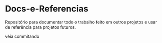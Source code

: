 # Docs-e-Referencias

Repositório para documentar todo o trabalho feito em outros projetos e usar de referência para projetos futuros.

véia commitando